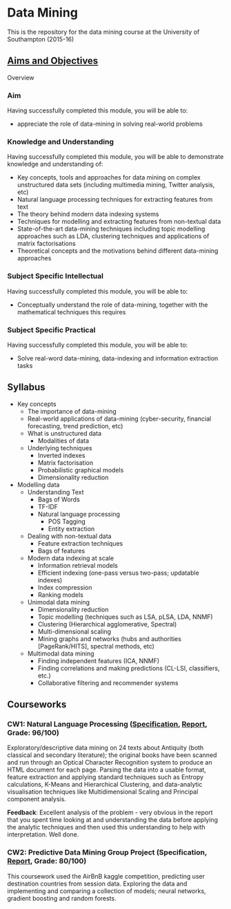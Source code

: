 # Data Mining
This is the repository for the data mining course at the University of Southampton (2015-16)

## [Aims and Objectives](http://www.ecs.soton.ac.uk/module/COMP6237)
Overview

### Aim
Having successfully completed this module, you will be able to:
 * appreciate the role of data-mining in solving real-world problems

### Knowledge and Understanding
Having successfully completed this module, you will be able to demonstrate knowledge and understanding of:
 * Key concepts, tools and approaches for data mining on complex unstructured data sets (including multimedia mining, Twitter analysis, etc)
 * Natural language processing techniques for extracting features from text
 * The theory behind modern data indexing systems
 * Techniques for modelling and extracting features from non-textual data
 * State-of-the-art data-mining techniques including topic modelling approaches such as LDA, clustering techniques and applications of matrix factorisations
 * Theoretical concepts and the motivations behind different data-mining approaches

### Subject Specific Intellectual
Having successfully completed this module, you will be able to:
 * Conceptually understand the role of data-mining, together with the mathematical techniques this requires

### Subject Specific Practical
Having successfully completed this module, you will be able to:
 * Solve real-word data-mining, data-indexing and information extraction tasks 

## Syllabus

 * Key concepts
	 * The importance of data-mining
	 * Real-world applications of data-mining (cyber-security, financial forecasting, trend prediction, etc)
	 *  What is unstructured data
		 * Modalities of data
 	 * Underlying techniques
		 * Inverted indexes
		 * Matrix factorisation
		 * Probabilistic graphical models
		 * Dimensionality reduction
 * Modelling data
	 * Understanding Text
		 * Bags of Words
		 * TF-IDF
		 * Natural language processing
			 * POS Tagging
			 * Entity extraction
	 * Dealing with non-textual data
		 * Feature extraction techniques
		 * Bags of features
	 * Modern data indexing at scale
		 * Information retrieval models
		 * Efficient indexing (one-pass versus two-pass; updatable indexes)
		 * Index compression
		 * Ranking models
	 * Unimodal data mining
		 * Dimensionality reduction
		 * Topic modelling (techniques such as LSA, pLSA, LDA, NNMF)
		 * Clustering (Hierarchical agglomerative, Spectral)
		 * Multi-dimensional scaling
		 * Mining graphs and networks (hubs and authorities [PageRank/HITS], spectral methods, etc)
	 * Multimodal data mining
		 * Finding independent features (ICA, NNMF)
		 * Finding correlations and making predictions (CL-LSI, classifiers, etc.)
		 * Collaborative filtering and recommender systems

## Courseworks

### CW1: Natural Language Processing ([Specification](https://github.com/alunmeredith/DataMining/blob/master/IndividualCoursework/Specification.pdf), [Report](https://github.com/alunmeredith/DataMining/blob/master/IndividualCoursework/Report/DataMiningReport.pdf), Grade: 96/100)
Exploratory/descriptive data mining on  24 texts about Antiquity (both classical and secondary literature); the original books have been scanned and run through an Optical Character Recognition system to produce an HTML document for each page. Parsing the data into a usable format, feature extraction and applying standard techniques such as Entropy calculations, K-Means and Hierarchical Clustering, and data-analytic visualisation techniques like Multidimensional Scaling and Principal component analysis. 

__Feedback__:
Excellent analysis of the problem - very obvious in the report that you spent time looking at and understanding the data before applying the analytic techniques and then used this understanding to help with interpretation. Well done. 

### CW2: Predictive Data Mining Group Project (Specification, [Report](https://github.com/miballeuk/airbnb/blob/master/Deliverables/DMCW2Report.pdf), Grade: 80/100)
This coursework used the AirBnB kaggle competition, predicting user destination countries from session data. Exploring the data and implementing and comparing a collection of models; neural networks, gradient boosting and random forests. 

